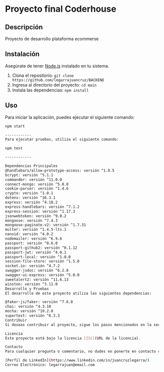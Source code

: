 # Proyecto final Coderhouse

## Descripción

Proyecto de desarrollo plataforma ecommerse

## Instalación

Asegúrate de tener [Node.js](https://nodejs.org/) instalado en tu sistema.

1. Clona el repositorio: `git clone https://github.com/legarrajuancruz/BACKEND`
2. Ingresa al directorio del proyecto: `cd main`
3. Instala las dependencias: `npm install`

## Uso

Para iniciar la aplicación, puedes ejecutar el siguiente comando:

```bash
npm start

------------
Para ejecutar pruebas, utiliza el siguiente comando:

npm test

------------

Dependencias Principales
@handlebars/allow-prototype-access: versión ^1.0.5
bcrypt: versión ^5.1.1
commander: versión ^11.0.0
connect-mongo: versión ^5.0.0
cookie-parser: versión ^1.4.6
crypto: versión ^1.0.1
dotenv: versión ^16.3.1
express: versión ^4.18.2
express-handlebars: versión ^7.1.2
express-session: versión ^1.17.3
jsonwebtoken: versión ^9.0.2
mongoose: versión ^7.4.3
mongoose-paginate-v2: versión ^1.7.31
multer: versión ^1.4.5-lts.1
nanoid: versión ^4.0.2
nodemailer: versión ^6.9.6
passport: versión ^0.6.0
passport-github2: versión ^0.1.12
passport-jwt: versión ^4.0.1
passport-local: versión ^1.0.0
session-file-store: versión ^1.5.0
socket.io: versión ^4.7.2
swagger-jsdoc: versión ^6.2.8
swagger-ui-express: versión ^5.0.0
sweetalert2: versión ^11.6.13
winston: versión ^3.11.0
Desarrollo y Pruebas
El desarrollo de este proyecto utiliza las siguientes dependencias:

@faker-js/faker: versión ^7.6.0
chai: versión ^4.3.10
mocha: versión ^10.2.0
supertest: versión ^6.3.3
Contribuir
Si deseas contribuir al proyecto, sigue los pasos mencionados en la sección de "Contribuir" del README.

Licencia
Este proyecto está bajo la licencia [ISC](URL de la licencia).

Contacto
Para cualquier pregunta o comentario, no dudes en ponerte en contacto conmigo:

[Perfil de LinkedIn](https://www.linkedin.com/in/juancruzlegarra/)
Correo Electrónico: legarrajuan@email.com
```
